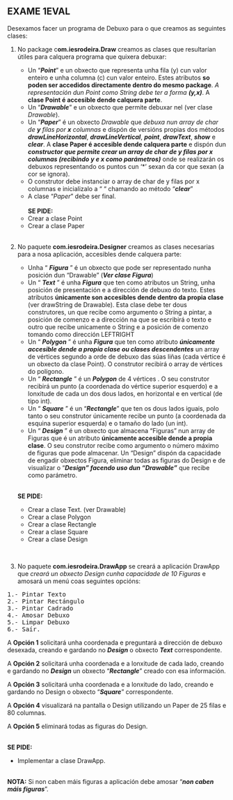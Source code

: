 ## EXAME 1EVAL
Desexamos facer un programa de Debuxo para o que creamos as seguintes clases:

1. No package c**om.iesrodeira.Draw** creamos as clases que resultarían útiles para calquera programa que quixera
debuxar:
    * Un “***Point***” e un obxecto que representa unha fila (y) cun valor enteiro e unha columna (c) cun valor enteiro. Estes atributos **so poden ser accedidos directamente dentro do mesmo package**. *A representación dun Point como String debe ter a forma **(y,x)***. A **clase Point é accesible dende calquera parte**.
    * Un “***Drawable***” e un obxecto que permite debuxar nel (ver clase *Drawable*).
    * Un “***Paper***” é un obxecto *Drawable* que *debuxa nun array de char de **y** filas por **x** columnas* e dispón de versións propias dos métodos ***drawLineHorizontal***, ***drawLineVertical***, ***point***, ***drawText***, ***show*** e ***clear***. A **clase Paper é accesible dende calquera parte** e dispón dun ***constructor que permite crear un array de char de y filas por x columnas (recibindo y e x como parámetros)*** onde se realizarán os debuxos representando os puntos cun ‘*’ sexan da cor que sexan (a cor se ignora).
    * O construtor debe instanciar o array de char de y filas por x columnas e inicializalo a “ “ chamando ao método “***clear***”
    * A clase “*Paper*” debe ser final.
<br><br>
    **SE PIDE:**
    * Crear a clase Point 
    * Crear a clase Paper 
<br><br>

2. No paquete **com.iesrodeira.Designer** creamos as clases necesarias para a nosa aplicación, accesibles dende calquera parte:
    * Unha “ ***Figura*** ” é un obxecto que pode ser representado nunha posición dun “Drawable” (***Ver clase Figura***)
    * Un “ ***Text*** ” é unha ***Figura*** que ten como atributos un String, unha posición de presentación e a dirección de debuxo do texto. Estes atributos **únicamente son accesibles dende dentro da propia clase** (ver drawString de Drawable). Esta clase debe ter dous construtores, un que recibe como argumento o String a pintar, a posición de comenzo e a dirección na que se escribirá o texto e outro que recibe unicamente o String e a posición de comenzo tomando como dirección LEFTRIGHT
    * Un “ ***Polygon*** ” é unha ***Figura*** que ten como atributo ***únicamente accesible dende a propia clase ou clases descendentes*** un array de vértices segundo a orde de debuxo das súas liñas (cada vértice é un obxecto da clase Point). O construtor recibirá o array de vértices do polígono.
    * Un “ ***Rectangle*** ” é un ***Polygon*** de 4 vértices . O seu construtor recibirá un punto (a coordenada do vértice superior esquerdo) e a lonxitude de cada un dos dous lados, en horizontal e en vertical (de tipo int).
    * Un “ ***Square*** ” é un “***Rectangle***” que ten os dous lados iguais, polo tanto o seu construtor únicamente recibe un punto (a coordenada da esquina superior esquerda) e o tamaño do lado (un int).
    * Un “ ***Design*** ” é un obxecto que almacena “Figuras” nun array de Figuras que é un atributo **únicamente accesible dende a propia clase**. O seu construtor recibe como argumento o número máximo de figuras que pode almacenar. Un “Design” dispón da capacidade de engadir obxectos Figura, eliminar todas as figuras do Design e de visualizar o “***Design” facendo uso dun “Drawable”*** que recibe como parámetro.
<br><br>

    **SE PIDE:**
    * Crear a clase Text. (ver Drawable) 
    * Crear a clase Polygon
    * Crear a clase Rectangle
    * Crear a clase Square 
    * Crear a clase Design

<br>

3. No paquete **com.iesrodeira.DrawApp** se creará a aplicación DrawApp que *creará un obxecto Design cunha capacidade de 10 Figuras* e amosará un menú coas seguintes opcións:
<pre>
1.- Pintar Texto
2.- Pintar Rectángulo
3.- Pintar Cadrado
4.- Amosar Debuxo
5.- Limpar Debuxo
6.- Saír.
</pre>

A **Opción 1** solicitará unha coordenada e preguntará a dirección de debuxo desexada, creando e gardando no ***Design*** o obxecto ***Text*** correspondente.

A **Opción 2** solicitará unha coordenada e a lonxitude de cada lado, creando e gardando no ***Design*** un obxecto “***Rectangle***” creado con esa información.

A **Opción 3** solicitará unha coordenada e a lonxitude do lado, creando e gardando no Design o obxecto “***Square***” correspondente.

A **Opción 4** visualizará na pantalla o Design utilizando un Paper de 25 filas e 80 columnas.

A **Opción 5** eliminará todas as figuras do Design.
<br><br>

**SE PIDE:**
* Implementar a clase DrawApp.
<br><br>

**NOTA:** Si non caben máis figuras a aplicación debe amosar “***non caben máis figuras***”.